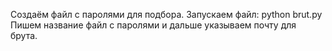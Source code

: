 Создаём файл с паролями для подбора.
Запускаем файл: python brut.py
Пишем название файл с паролями и дальше указываем почту для брута.
